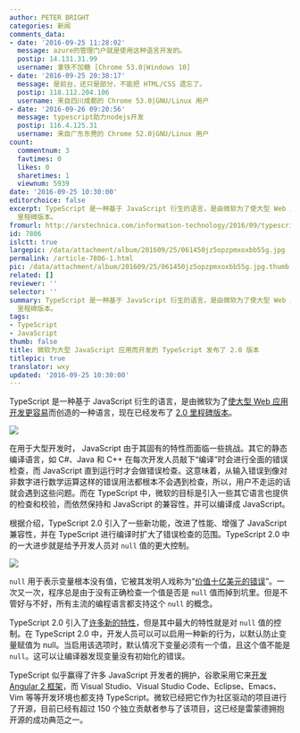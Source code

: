 ```yaml
---
author: PETER BRIGHT
categories: 新闻
comments_data:
- date: '2016-09-25 11:28:02'
  message: azure的管理门户就是使用这种语言开发的。
  postip: 14.131.31.99
  username: 拿铁不加糖 [Chrome 53.0|Windows 10]
- date: '2016-09-25 20:38:17'
  message: 是前台，还只是部分，不能把 HTML/CSS 遗忘了。
  postip: 118.112.204.106
  username: 来自四川成都的 Chrome 53.0|GNU/Linux 用户
- date: '2016-09-26 09:20:56'
  message: typescript助力nodejs开发
  postip: 116.4.125.31
  username: 来自广东东莞的 Chrome 52.0|GNU/Linux 用户
count:
  commentnum: 3
  favtimes: 0
  likes: 0
  sharetimes: 1
  viewnum: 5939
date: '2016-09-25 10:30:00'
editorchoice: false
excerpt: TypeScript 是一种基于 JavaScript 衍生的语言，是由微软为了使大型 Web 应用开发更容易而创造的一种语言，现在已经发布了 2.0
  里程碑版本。
fromurl: http://arstechnica.com/information-technology/2016/09/typescript-microsofts-javascript-for-big-applications-reaches-version-2-0/
id: 7806
islctt: true
largepic: /data/attachment/album/201609/25/061450jz5opzpmxoxbb55g.jpg
permalink: /article-7806-1.html
pic: /data/attachment/album/201609/25/061450jz5opzpmxoxbb55g.jpg.thumb.jpg
related: []
reviewer: ''
selector: ''
summary: TypeScript 是一种基于 JavaScript 衍生的语言，是由微软为了使大型 Web 应用开发更容易而创造的一种语言，现在已经发布了 2.0
  里程碑版本。
tags:
- TypeScript
- JavaScript
thumb: false
title: 微软为大型 JavaScript 应用而开发的 TypeScript 发布了 2.0 版本
titlepic: true
translator: wxy
updated: '2016-09-25 10:30:00'
---
```


TypeScript 是一种基于 JavaScript 衍生的语言，是由微软为了[使大型 Web 应用开发更容易](http://arstechnica.com/information-technology/2012/10/microsoft-typescript-the-javascript-we-need-or-a-solution-looking-for-a-problem/)而创造的一种语言，现在已经发布了 [2.0 里程碑版本](https://blogs.msdn.microsoft.com/typescript/2016/09/22/announcing-typescript-2-0/)。


![](/data/attachment/album/201609/25/061450jz5opzpmxoxbb55g.jpg)


在用于大型开发时， JavaScript 由于其固有的特性而面临一些挑战。其它的静态编译语言，如 C#、Java 和 C++ 在每次开发人员敲下“编译”时会进行全面的错误检查，而 JavaScript 直到运行时才会做错误检查。这意味着，从输入错误到像对非数字进行数学运算这样的错误用法都根本不会遇到检查，所以，用户不走运的话就会遇到这些问题。而在 TypeScript 中，微软的目标是引入一些其它语言也提供的检查和校验，而依然保持和 JavaScript 的兼容性，并可以编译成 JavaScript。


根据介绍，TypeScript 2.0 引入了一些新功能，改进了性能、增强了 JavaScript 兼容性，并在 TypeScript 进行编译时扩大了错误检查的范围。TypeScript 2.0 中的一大进步就是给予开发人员对 `null` 值的更大控制。


![](/data/attachment/album/201609/25/062128z5970czv3b7qbb9v.jpg)


`null` 用于表示变量根本没有值，它被其发明人戏称为“[价值十亿美元的错误](https://www.infoq.com/presentations/Null-References-The-Billion-Dollar-Mistake-Tony-Hoare)”。一次又一次，程序总是由于没有正确检查一个值是否是 `null` 值而掉到坑里。但是不管好与不好，所有主流的编程语言都支持这个 `null` 的概念。


TypeScript 2.0 引入了[许多新的特性](https://github.com/Microsoft/TypeScript/wiki/What%27s-new-in-TypeScript)，但是其中最大的特性就是对 `null` 值的控制。在 TypeScript 2.0 中，开发人员可以可以启用一种新的行为，以默认防止变量赋值为 null。当启用该选项时，默认情况下变量必须有一个值，且这个值不能是 `null`。这可以让编译器发现变量没有初始化的错误。


TypeScript 似乎赢得了许多 JavaScript 开发者的拥护，谷歌采用它来[开发 Angular 2 框架](https://blogs.msdn.microsoft.com/typescript/2015/03/05/angular-2-built-on-typescript/)，而 Visual Studio、Visual Studio Code、Eclipse、Emacs、Vim 等等开发环境也都支持 TypeScript。微软已经把它作为社区驱动的项目进行了开源，目前已经有超过 150 个独立贡献者参与了该项目，这已经是雷蒙德拥抱开源的成功典范之一。